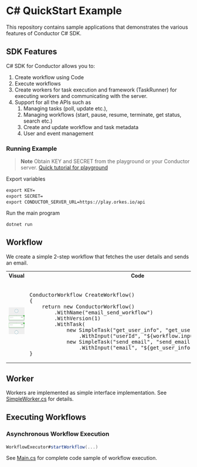 # C# QuickStart Example
This repository contains sample applications that demonstrates the various features of Conductor C# SDK.

## SDK Features
C# SDK for Conductor allows you to:
1. Create workflow using Code
2. Execute workflows
3. Create workers for task execution and framework (TaskRunner) for executing workers and communicating with the server.
4. Support for all the APIs such as
    1. Managing tasks (poll, update etc.),
    2. Managing workflows (start, pause, resume, terminate, get status, search etc.)
    3. Create and update workflow and task metadata
    4. User and event management


### Running Example

> **Note**
Obtain KEY and SECRET from the playground or your Conductor server. [Quick tutorial for playground](https://orkes.io/content/docs/getting-started/concepts/access-control-applications#access-keys)

Export variables
```shell
export KEY=
export SECRET=
export CONDUCTOR_SERVER_URL=https://play.orkes.io/api
```

Run the main program
```shell
dotnet run
```

## Workflow
We create a simple 2-step workflow that fetches the user details and sends an email.

<table><tr><th>Visual</th><th>Code</th></tr>
<tr>
<td width="50%"><img src="workflow.png" width="250px"></td>
<td>
<pre> 
ConductorWorkflow CreateWorkflow()
{
    return new ConductorWorkflow()
        .WithName("email_send_workflow")
        .WithVersion(1)
        .WithTask(
            new SimpleTask("get_user_info", "get_user_info")
                .WithInput("userId", "${workflow.input.userId}"),
            new SimpleTask("send_email", "send_email")
                .WithInput("email", "${get_user_info.output.email}"));
}
</pre>
</td>
</tr>
</table>


## Worker
Workers are implemented as simple interface implementation. See [SimpleWorker.cs](src/Examples/Worker/SimpleWorker.cs) for details.

## Executing Workflows

### Asynchronous Workflow Execution
```csharp
WorkflowExecutor#startWorkflow(...)
```

See [Main.cs](src/Examples/Main.cs) for complete code sample of workflow execution.

